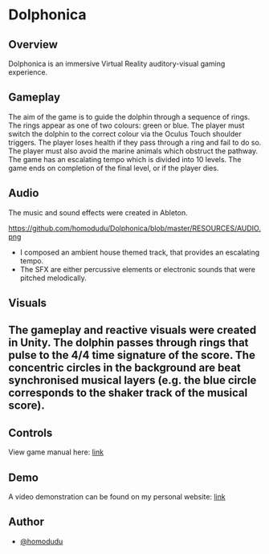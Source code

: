# Dolphonica

## Overview
Dolphonica is an immersive Virtual Reality auditory-visual gaming experience.

## Gameplay
The aim of the game is to guide the dolphin through a sequence of rings. The rings appear as one of two colours: green or blue. The player must switch the dolphin to the correct colour via the Oculus Touch shoulder triggers. The player loses health if they pass through a ring and fail to do so. The player must also avoid the marine animals which obstruct the pathway. The game has an escalating tempo which is divided into 10 levels. The game ends on completion of the final level, or if the player dies.

## Audio
The music and sound effects were created in Ableton. 

https://github.com/homodudu/Dolphonica/blob/master/RESOURCES/AUDIO.png

- I composed an ambient house themed track, that provides an escalating tempo. 
- The SFX are either percussive elements or electronic sounds that were pitched melodically. 

## Visuals

## The gameplay and reactive visuals were created in Unity. The dolphin passes through rings that pulse to the 4/4 time signature of the score. The concentric circles in the background are beat synchronised musical layers (e.g. the blue circle corresponds to the shaker track of the musical score).  


## Controls 
View game manual here: [link](https://github.com/homodudu/Dolphonica/blob/master/RESOURCES/Delphonica%20Game%20Manual.pdf)

## Demo
A video demonstration can be found on my personal website: [link](https://www.homodudu.com/)

## Author
- [@homodudu](https://github.com/homodudu)
